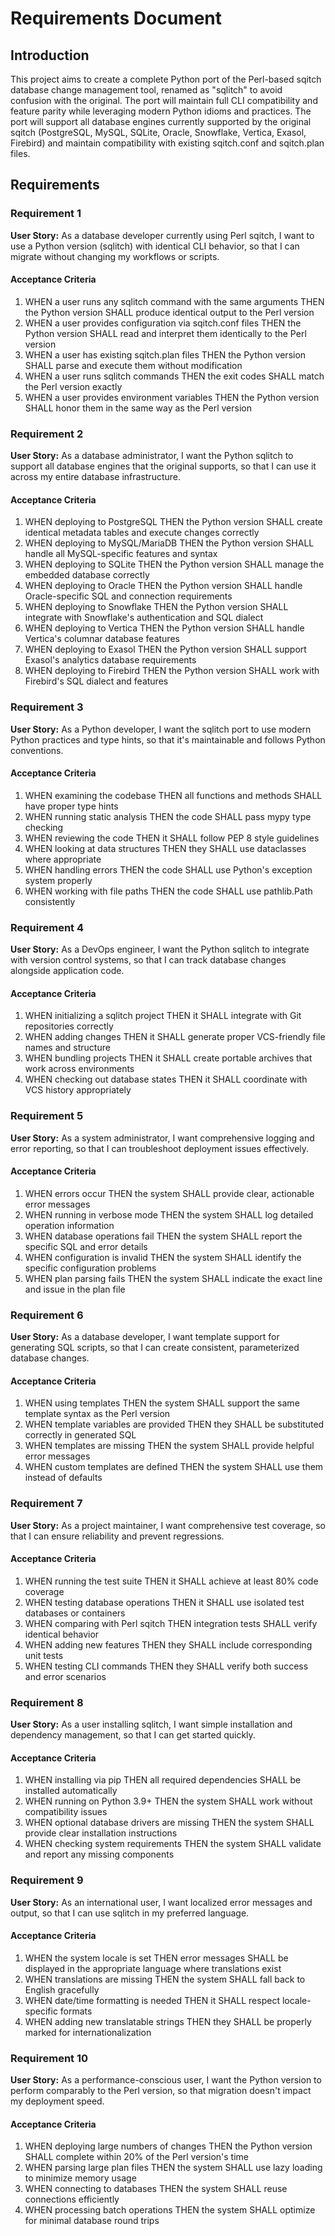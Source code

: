 # Requirements Document

## Introduction

This project aims to create a complete Python port of the Perl-based sqitch database change management tool, renamed as "sqlitch" to avoid confusion with the original. The port will maintain full CLI compatibility and feature parity while leveraging modern Python idioms and practices. The port will support all database engines currently supported by the original sqitch (PostgreSQL, MySQL, SQLite, Oracle, Snowflake, Vertica, Exasol, Firebird) and maintain compatibility with existing sqitch.conf and sqitch.plan files.

## Requirements

### Requirement 1

**User Story:** As a database developer currently using Perl sqitch, I want to use a Python version (sqlitch) with identical CLI behavior, so that I can migrate without changing my workflows or scripts.

#### Acceptance Criteria

1. WHEN a user runs any sqlitch command with the same arguments THEN the Python version SHALL produce identical output to the Perl version
2. WHEN a user provides configuration via sqitch.conf files THEN the Python version SHALL read and interpret them identically to the Perl version
3. WHEN a user has existing sqitch.plan files THEN the Python version SHALL parse and execute them without modification
4. WHEN a user runs sqlitch commands THEN the exit codes SHALL match the Perl version exactly
5. WHEN a user provides environment variables THEN the Python version SHALL honor them in the same way as the Perl version

### Requirement 2

**User Story:** As a database administrator, I want the Python sqlitch to support all database engines that the original supports, so that I can use it across my entire database infrastructure.

#### Acceptance Criteria

1. WHEN deploying to PostgreSQL THEN the Python version SHALL create identical metadata tables and execute changes correctly
2. WHEN deploying to MySQL/MariaDB THEN the Python version SHALL handle all MySQL-specific features and syntax
3. WHEN deploying to SQLite THEN the Python version SHALL manage the embedded database correctly
4. WHEN deploying to Oracle THEN the Python version SHALL handle Oracle-specific SQL and connection requirements
5. WHEN deploying to Snowflake THEN the Python version SHALL integrate with Snowflake's authentication and SQL dialect
6. WHEN deploying to Vertica THEN the Python version SHALL handle Vertica's columnar database features
7. WHEN deploying to Exasol THEN the Python version SHALL support Exasol's analytics database requirements
8. WHEN deploying to Firebird THEN the Python version SHALL work with Firebird's SQL dialect and features

### Requirement 3

**User Story:** As a Python developer, I want the sqlitch port to use modern Python practices and type hints, so that it's maintainable and follows Python conventions.

#### Acceptance Criteria

1. WHEN examining the codebase THEN all functions and methods SHALL have proper type hints
2. WHEN running static analysis THEN the code SHALL pass mypy type checking
3. WHEN reviewing the code THEN it SHALL follow PEP 8 style guidelines
4. WHEN looking at data structures THEN they SHALL use dataclasses where appropriate
5. WHEN handling errors THEN the code SHALL use Python's exception system properly
6. WHEN working with file paths THEN the code SHALL use pathlib.Path consistently

### Requirement 4

**User Story:** As a DevOps engineer, I want the Python sqlitch to integrate with version control systems, so that I can track database changes alongside application code.

#### Acceptance Criteria

1. WHEN initializing a sqlitch project THEN it SHALL integrate with Git repositories correctly
2. WHEN adding changes THEN it SHALL generate proper VCS-friendly file names and structure
3. WHEN bundling projects THEN it SHALL create portable archives that work across environments
4. WHEN checking out database states THEN it SHALL coordinate with VCS history appropriately

### Requirement 5

**User Story:** As a system administrator, I want comprehensive logging and error reporting, so that I can troubleshoot deployment issues effectively.

#### Acceptance Criteria

1. WHEN errors occur THEN the system SHALL provide clear, actionable error messages
2. WHEN running in verbose mode THEN the system SHALL log detailed operation information
3. WHEN database operations fail THEN the system SHALL report the specific SQL and error details
4. WHEN configuration is invalid THEN the system SHALL identify the specific configuration problems
5. WHEN plan parsing fails THEN the system SHALL indicate the exact line and issue in the plan file

### Requirement 6

**User Story:** As a database developer, I want template support for generating SQL scripts, so that I can create consistent, parameterized database changes.

#### Acceptance Criteria

1. WHEN using templates THEN the system SHALL support the same template syntax as the Perl version
2. WHEN template variables are provided THEN they SHALL be substituted correctly in generated SQL
3. WHEN templates are missing THEN the system SHALL provide helpful error messages
4. WHEN custom templates are defined THEN the system SHALL use them instead of defaults

### Requirement 7

**User Story:** As a project maintainer, I want comprehensive test coverage, so that I can ensure reliability and prevent regressions.

#### Acceptance Criteria

1. WHEN running the test suite THEN it SHALL achieve at least 80% code coverage
2. WHEN testing database operations THEN it SHALL use isolated test databases or containers
3. WHEN comparing with Perl sqitch THEN integration tests SHALL verify identical behavior
4. WHEN adding new features THEN they SHALL include corresponding unit tests
5. WHEN testing CLI commands THEN they SHALL verify both success and error scenarios

### Requirement 8

**User Story:** As a user installing sqlitch, I want simple installation and dependency management, so that I can get started quickly.

#### Acceptance Criteria

1. WHEN installing via pip THEN all required dependencies SHALL be installed automatically
2. WHEN running on Python 3.9+ THEN the system SHALL work without compatibility issues
3. WHEN optional database drivers are missing THEN the system SHALL provide clear installation instructions
4. WHEN checking system requirements THEN the system SHALL validate and report any missing components

### Requirement 9

**User Story:** As an international user, I want localized error messages and output, so that I can use sqlitch in my preferred language.

#### Acceptance Criteria

1. WHEN the system locale is set THEN error messages SHALL be displayed in the appropriate language where translations exist
2. WHEN translations are missing THEN the system SHALL fall back to English gracefully
3. WHEN date/time formatting is needed THEN it SHALL respect locale-specific formats
4. WHEN adding new translatable strings THEN they SHALL be properly marked for internationalization

### Requirement 10

**User Story:** As a performance-conscious user, I want the Python version to perform comparably to the Perl version, so that migration doesn't impact my deployment speed.

#### Acceptance Criteria

1. WHEN deploying large numbers of changes THEN the Python version SHALL complete within 20% of the Perl version's time
2. WHEN parsing large plan files THEN the system SHALL use lazy loading to minimize memory usage
3. WHEN connecting to databases THEN the system SHALL reuse connections efficiently
4. WHEN processing batch operations THEN the system SHALL optimize for minimal database round trips